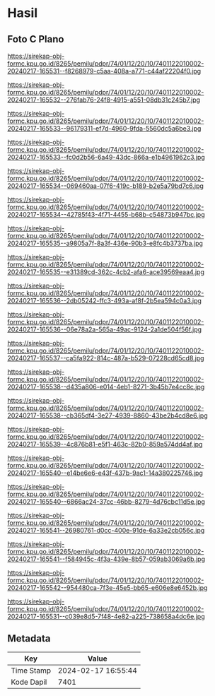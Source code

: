 # Hasil

## Foto C Plano

https://sirekap-obj-formc.kpu.go.id/8265/pemilu/pdpr/74/01/12/20/10/7401122010002-20240217-165531--f8268979-c5aa-408a-a771-c44af22204f0.jpg

https://sirekap-obj-formc.kpu.go.id/8265/pemilu/pdpr/74/01/12/20/10/7401122010002-20240217-165532--276fab76-24f8-4915-a551-08db31c245b7.jpg

https://sirekap-obj-formc.kpu.go.id/8265/pemilu/pdpr/74/01/12/20/10/7401122010002-20240217-165533--96179311-ef7d-4960-9fda-5560dc5a6be3.jpg

https://sirekap-obj-formc.kpu.go.id/8265/pemilu/pdpr/74/01/12/20/10/7401122010002-20240217-165533--fc0d2b56-6a49-43dc-866a-e1b4961962c3.jpg

https://sirekap-obj-formc.kpu.go.id/8265/pemilu/pdpr/74/01/12/20/10/7401122010002-20240217-165534--069460aa-07f6-419c-b189-b2e5a79bd7c6.jpg

https://sirekap-obj-formc.kpu.go.id/8265/pemilu/pdpr/74/01/12/20/10/7401122010002-20240217-165534--42785f43-4f71-4455-b68b-c54873b947bc.jpg

https://sirekap-obj-formc.kpu.go.id/8265/pemilu/pdpr/74/01/12/20/10/7401122010002-20240217-165535--a9805a7f-8a3f-436e-90b3-e8fc4b3737ba.jpg

https://sirekap-obj-formc.kpu.go.id/8265/pemilu/pdpr/74/01/12/20/10/7401122010002-20240217-165535--e31389cd-362c-4cb2-afa6-ace39569eaa4.jpg

https://sirekap-obj-formc.kpu.go.id/8265/pemilu/pdpr/74/01/12/20/10/7401122010002-20240217-165536--2db05242-ffc3-493a-af8f-2b5ea594c0a3.jpg

https://sirekap-obj-formc.kpu.go.id/8265/pemilu/pdpr/74/01/12/20/10/7401122010002-20240217-165536--06e78a2a-565a-49ac-9124-2a1de504f56f.jpg

https://sirekap-obj-formc.kpu.go.id/8265/pemilu/pdpr/74/01/12/20/10/7401122010002-20240217-165537--ca5fa922-814c-487a-b529-07228cd65cd8.jpg

https://sirekap-obj-formc.kpu.go.id/8265/pemilu/pdpr/74/01/12/20/10/7401122010002-20240217-165538--d435a806-e014-4eb1-8271-3b45b7e4cc8c.jpg

https://sirekap-obj-formc.kpu.go.id/8265/pemilu/pdpr/74/01/12/20/10/7401122010002-20240217-165538--cb365df4-3e27-4939-8860-43be2b4cd8e6.jpg

https://sirekap-obj-formc.kpu.go.id/8265/pemilu/pdpr/74/01/12/20/10/7401122010002-20240217-165539--4c876b81-e5f1-463c-82b0-859a574dd4af.jpg

https://sirekap-obj-formc.kpu.go.id/8265/pemilu/pdpr/74/01/12/20/10/7401122010002-20240217-165540--e14be6e6-e43f-437b-9ac1-14a380225746.jpg

https://sirekap-obj-formc.kpu.go.id/8265/pemilu/pdpr/74/01/12/20/10/7401122010002-20240217-165540--6866ac24-37cc-46bb-8279-4d76cbc11d5e.jpg

https://sirekap-obj-formc.kpu.go.id/8265/pemilu/pdpr/74/01/12/20/10/7401122010002-20240217-165541--26980761-d0cc-400e-91de-6a33e2cb056c.jpg

https://sirekap-obj-formc.kpu.go.id/8265/pemilu/pdpr/74/01/12/20/10/7401122010002-20240217-165541--f584945c-4f3a-439e-8b57-059ab3069a6b.jpg

https://sirekap-obj-formc.kpu.go.id/8265/pemilu/pdpr/74/01/12/20/10/7401122010002-20240217-165542--954480ca-7f3e-45e5-bb65-e606e8e6452b.jpg

https://sirekap-obj-formc.kpu.go.id/8265/pemilu/pdpr/74/01/12/20/10/7401122010002-20240217-165531--c039e8d5-7f48-4e82-a225-738658a4dc6e.jpg


## Metadata

| Key        | Value               |
| ---------- | ------------------- |
| Time Stamp | 2024-02-17 16:55:44 |
| Kode Dapil | 7401                |



